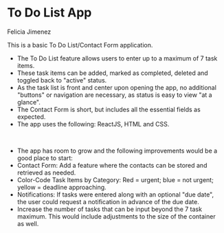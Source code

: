 <h1>To Do List App</h1>

Felicia Jimenez

This is a basic To Do List/Contact Form application.

<ul>
<li>The To Do List feature allows users to enter up to a maximum of 7 task items.</li>
<li>These task items can be added, marked as completed, deleted and toggled back to "active" status.</li>
<li>As the task list is front and center upon opening the app, no additional "buttons" or navigation are necessary, as status is easy to view "at a glance".</li>
<li>The Contact Form is short, but includes all the essential fields as expected.</li>
<li>The app uses the following:  ReactJS, HTML and CSS.</li>
</ul>
</br>
<ul>
<li>The app has room to grow and the following improvements would be a good place to start:</li>
    <li>Contact Form:  Add a feature where the contacts can be stored and retrieved as needed.</li>  
    <li>Color-Code Task Items by Category:  Red = urgent; blue = not urgent; yellow = deadline approaching.</li>
    <li>Notifications:  If tasks were entered along with an optional "due date", the user could request a notification in advance of the due date.</li>
    <li>Increase the number of tasks that can be input beyond the 7 task maximum.  This would include adjustments to the size of the container as well.</li>
</ul>